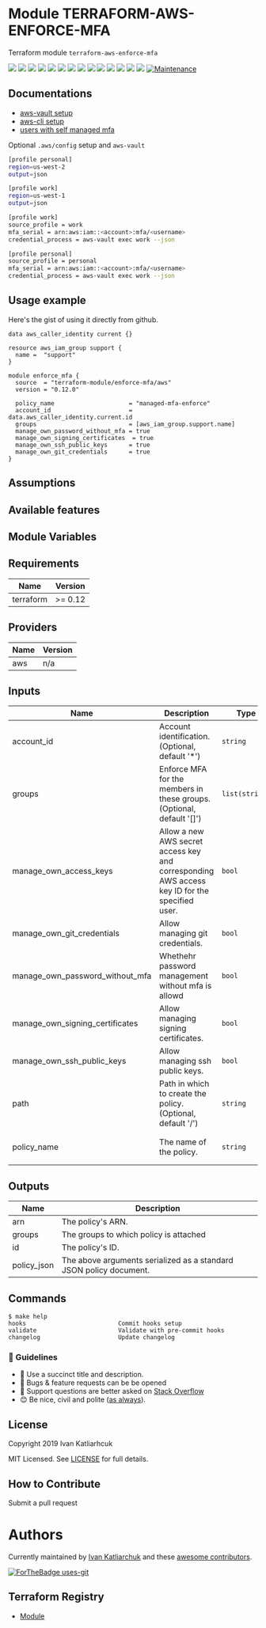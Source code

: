 # Module TERRAFORM-AWS-ENFORCE-MFA

Terraform module `terraform-aws-enforce-mfa`

[![](https://img.shields.io/github/license/terraform-module/terraform-aws-enforce-mfa)](https://github.com/terraform-module/terraform-aws-enforce-mfa)
![](https://img.shields.io/github/v/tag/terraform-module/terraform-aws-enforce-mfa)
[![](https://img.shields.io/github/workflow/status/terraform-module/terraform-aws-enforce-mfa/commit-check/master)](https://github.com/terraform-module/terraform-aws-enforce-mfa/actions?query=is%3Acompleted)
![](https://github.com/terraform-module/terraform-aws-enforce-mfa/workflows/commit-check/badge.svg)
![](https://github.com/terraform-module/terraform-aws-enforce-mfa/workflows/Labeler/badge.svg)
![](https://img.shields.io/issues/github/terraform-module/terraform-aws-enforce-mfa)
![](https://img.shields.io/github/issues/terraform-module/terraform-aws-enforce-mfa)
![](https://img.shields.io/github/issues-closed/terraform-module/terraform-aws-enforce-mfa)
[![](https://img.shields.io/github/languages/code-size/terraform-module/terraform-aws-enforce-mfa)](https://github.com/terraform-module/terraform-aws-enforce-mfa)
[![](https://img.shields.io/github/repo-size/terraform-module/terraform-aws-enforce-mfa)](https://github.com/terraform-module/terraform-aws-enforce-mfa)
![](https://img.shields.io/github/languages/top/terraform-module/terraform-aws-enforce-mfa?color=green&logo=terraform&logoColor=blue)
![](https://img.shields.io/github/commit-activity/m/terraform-module/terraform-aws-enforce-mfa)
![](https://img.shields.io/github/contributors/terraform-module/terraform-aws-enforce-mfa)
![](https://img.shields.io/github/last-commit/terraform-module/terraform-aws-enforce-mfa)
[![Maintenance](https://img.shields.io/badge/Maintenu%3F-oui-green.svg)](https://GitHub.com/terraform-module/terraform-aws-enforce-mfa/graphs/commit-activity)

## Documentations

- [aws-vault setup](https://github.com/99designs/aws-vault)
- [aws-cli setup](https://docs.aws.amazon.com/cli/latest/topic/config-vars.html#sourcing-credentials-from-external-processes)
- [users with self managed mfa](https://docs.aws.amazon.com/IAM/latest/UserGuide/tutorial_users-self-manage-mfa-and-creds.html)

Optional `.aws/config` setup and `aws-vault`

```sh
[profile personal]
region=us-west-2
output=json

[profile work]
region=us-west-1
output=json

[profile work]
source_profile = work
mfa_serial = arn:aws:iam::<account>:mfa/<username>
credential_process = aws-vault exec work --json

[profile personal]
source_profile = personal
mfa_serial = arn:aws:iam::<account>:mfa/<username>
credential_process = aws-vault exec work --json
```

## Usage example

Here's the gist of using it directly from github.

```hcl
data aws_caller_identity current {}

resource aws_iam_group support {
  name =  "support"
}

module enforce_mfa {
  source  = "terraform-module/enforce-mfa/aws"
  version = "0.12.0"

  policy_name                     = "managed-mfa-enforce"
  account_id                      = data.aws_caller_identity.current.id
  groups                          = [aws_iam_group.support.name]
  manage_own_password_without_mfa = true
  manage_own_signing_certificates  = true
  manage_own_ssh_public_keys      = true
  manage_own_git_credentials      = true
}
```

## Assumptions

## Available features

## Module Variables

<!-- BEGINNING OF PRE-COMMIT-TERRAFORM DOCS HOOK -->
## Requirements

| Name | Version |
|------|---------|
| terraform | >= 0.12 |

## Providers

| Name | Version |
|------|---------|
| aws | n/a |

## Inputs

| Name | Description | Type | Default | Required |
|------|-------------|------|---------|:--------:|
| account\_id | Account identification. (Optional, default '\*') | `string` | `"*"` | no |
| groups | Enforce MFA for the members in these groups. (Optional, default '[]') | `list(string)` | `[]` | no |
| manage\_own\_access\_keys | Allow a new AWS secret access key and corresponding AWS access key ID for the specified user. | `bool` | `false` | no |
| manage\_own\_git\_credentials | Allow managing git credentials. | `bool` | `false` | no |
| manage\_own\_password\_without\_mfa | Whethehr password management without mfa is allowd | `bool` | `true` | no |
| manage\_own\_signing\_certificates | Allow managing signing certificates. | `bool` | `false` | no |
| manage\_own\_ssh\_public\_keys | Allow managing ssh public keys. | `bool` | `false` | no |
| path | Path in which to create the policy. (Optional, default '/') | `string` | `"/"` | no |
| policy\_name | The name of the policy. | `string` | `"managed-force-mfa-policy"` | no |

## Outputs

| Name | Description |
|------|-------------|
| arn | The policy's ARN. |
| groups | The groups to which policy is attached |
| id | The policy's ID. |
| policy\_json | The above arguments serialized as a standard JSON policy document. |

<!-- END OF PRE-COMMIT-TERRAFORM DOCS HOOK -->

## Commands

<!-- START makefile-doc -->
```
$ make help 
hooks                          Commit hooks setup
validate                       Validate with pre-commit hooks
changelog                      Update changelog 
```
<!-- END makefile-doc -->

### :memo: Guidelines

 - :memo: Use a succinct title and description.
 - :bug: Bugs & feature requests can be be opened
 - :signal_strength: Support questions are better asked on [Stack Overflow](https://stackoverflow.com/)
 - :blush: Be nice, civil and polite ([as always](http://contributor-covenant.org/version/1/4/)).

## License

Copyright 2019 Ivan Katliarhcuk

MIT Licensed. See [LICENSE](./LICENSE) for full details.

## How to Contribute

Submit a pull request

# Authors

Currently maintained by [Ivan Katliarchuk](https://github.com/ivankatliarchuk) and these [awesome contributors](https://github.com/terraform-module/terraform-aws-enforce-mfa/graphs/contributors).

[![ForTheBadge uses-git](http://ForTheBadge.com/images/badges/uses-git.svg)](https://GitHub.com/)

## Terraform Registry

- [Module](https://registry.terraform.io/modules/terraform-module/enforce-mfa/aws)
